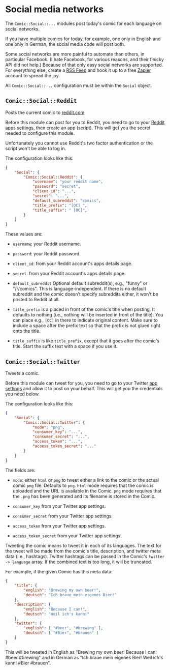 # Social media networks

The `Comic::Social::...` modules post today's comic for each language on
social networks.

If you have multiple comics for today, for example, one only in English and
one only in German, the social media code will post both.

Some social networks are more painful to automate than others, in particular
Facebook. (I hate Facebook, for various reasons, and their finicky API did
not help.) Because of that only easy social networks are supported. For
everything else, create a [RSS Feed](outputs.md#Comic::Out::Feed) and hook
it up to a free [Zapier](https://zapier.com) account to spread the joy.

All `Comic::Social::...` configuration must be within the `Social` object.


## `Comic::Social::Reddit`

Posts the current comic to [reddit.com](https://reddit.com).

Before this module can post for you to Reddit, you need to go to your [Reddit
apps settings](https://www.reddit.com/prefs/apps), then create an app
(script). This will get you the secret needed to configure this module.

Unfortunately you cannot use Reddit's two factor authentication or the
script won't be able to log in.

The configuration looks like this:

```json
{
    "Social": {
        "Comic::Social::Reddit": {
            "username": "your reddit name",
            "password": "secret",
            "client_id": "...",
            "secret": "...",
            "default_subreddit": "comics",
            "title_prefix": "[OC] ",
            "title_suffix": " [OC]",
        }
    }
}
```

These values are:

* `username`: your Reddit username.

* `password`: your Reddit password.

* `client_id`: from your Reddit account's apps details page.

* `secret`: from your Reddit account's apps details page.

* `default_subreddit` Optional default subreddit(s), e.g., "funny" or
  "/r/comics". This is language-independent. If there is no default
  subreddit and the comic doesn't specify subreddits either, it won't be
  posted to Reddit at all.

* `title_prefix` is a placed in front of the comic's title when posting. It
  defaults to nothing (i.e., nothing will be inserted in front of the
  title). You can place e.g., `[OC]` in there to indicate original content.
  Make sure to include a space after the prefix text so that the prefix is
  not glued right onto the title.

* `title_suffix` is like `title_prefix`, except that it goes after the comic's
  title. Start the suffix text with a space if you use it.


## `Comic::Social::Twitter`

Tweets a comic.

Before this module can tweet for you, you need to go to your Twitter [app
settings](https://developer.twitter.com/apps/) and allow it to post on your
behalf. This will get you the credentials you need below.

The configuration looks like this:

```json
{
    "Social": {
        "Comic::Social::Twitter": {
            "mode": "png",
            "consumer_key": "...",
            "consumer_secret": "...",
            "access_token": "...",
            "access_token_secret": "..."
        }
    }
}
```

The fields are:

* `mode`: either `html` or `png` to tweet either a link to the comic or
  the actual comic `png` file. Defaults to `png`. `html` mode requires that the
  comic is uploaded and the URL is available in the Comic. `png` mode
  requires that the `.png` has been generated and its filename is stored in
  the Comic.

* `consumer_key` from your Twitter app settings.

* `consumer_secret` from your Twitter app settings.

* `access_token` from your Twitter app settings.

* `access_token_secret` from your Twitter app settings.

Tweeting the comic means to tweet it in each of its languages. The text for
the tweet will be made from the comic's title, description, and twitter meta
data (i.e., hashtags). Twitter hashtags can be passed in the Comic's
`twitter -> language` array. If the combined text is too long, it will be
truncated.

For example, if the given Comic has this meta data:

```json
{
    "title": {
        "english": "Brewing my own beer!",
        "deutsch": "Ich braue mein eigenes Bier!"
    },
    "description": {
        "english": "Because I can!",
        "deutsch": "Weil ich's kann!"
    },
    "twitter": {
        "english": [ "#beer", "#brewing" ],
        "deutsch": [ "#Bier", "#brauen" ]
    }
}
```

This will be tweeted in English as "Brewing my own beer! Because I can! #beer #brewing"
and in German as "Ich braue mein eigenes Bier! Weil ich's kann! #Bier #brauen".
